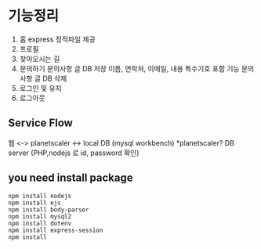 # 기능정리
1. 홈
   express 정적파일 제공
2. 프로필
3. 찾아오시는 길
4. 문의하기
   문의사항 글 DB 저장
     이름, 연락처, 이메일, 내용
       특수기호 포함 기능
   문의사항 글 DB 삭제
5. 로그인 및 유지
6. 로그아웃

## Service Flow
웹 <-> planetscaler <-> local DB (mysql workbench)
*planetscaler? DB server (PHP,nodejs 로 id, password 확인) 

## you need install package
```
npm install nodejs
npm install ejs
npm install body-parser
npm install mysql2
npm install dotenv
npm install express-session
npm install
```

